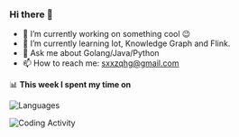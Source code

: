 ### Hi there 👋

<!--
**qihonggang/qihonggang** is a ✨ _special_ ✨ repository because its `README.md` (this file) appears on your GitHub profile.
Here are some ideas to get you started:

- 🔭 I’m currently working on ...
- 🌱 I’m currently learning ...
- 👯 I’m looking to collaborate on ...
- 🤔 I’m looking for help with ...
- 💬 Ask me about ...
- 📫 How to reach me: ...
- 😄 Pronouns: ...
- ⚡ Fun fact: ...
-->

- 🔭 I’m currently working on something cool 😉
- 🌱 I’m currently learning Iot, Knowledge Graph and Flink.
- 💬 Ask me about Golang/Java/Python
- 📫 How to reach me: sxxzqhg@gmail.com


📊 **This week I spent my time on**

![Languages](https://wakatime.com/share/@qihonggang/56f8f0e2-389b-4de9-b020-ae3303e1fbd9.svg "Languages over Last 7 Days")


![Coding Activity](https://wakatime.com/share/@qihonggang/2537b392-17a2-48c3-8e93-1b63beb6167e.svg "Coding Activity over Last 7 Days")


